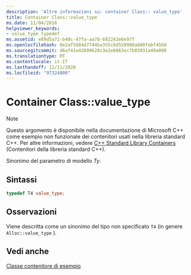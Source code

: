 ```yaml
---
description: 'Altre informazioni su: container Class:: value_type'
title: Container Class::value_type
ms.date: 11/04/2016
helpviewer_keywords:
- value_type typedef
ms.assetid: e89d5a71-b48c-47fa-aa78-682243e6e97f
ms.openlocfilehash: 0e2af5884d7744ba355c6d559990a880febf45b0
ms.sourcegitcommit: d6af41e42699628c3e2e6063ec7b03931a49a098
ms.translationtype: MT
ms.contentlocale: it-IT
ms.lasthandoff: 12/11/2020
ms.locfileid: "97324800"
---
```

# <a name="container-classvalue_type"></a>Container Class::value_type

> [!NOTE]
> Questo argomento è disponibile nella documentazione di Microsoft C++ come esempio non funzionale dei contenitori usati nella libreria standard C++. Per altre informazioni, vedere [C++ Standard Library Containers](../standard-library/stl-containers.md) (Contenitori della libreria standard C++).

Sinonimo del parametro di modello *Ty*.

## <a name="syntax"></a>Sintassi

```cpp
typedef T4 value_type;
```

## <a name="remarks"></a>Osservazioni

Viene descritta come un sinonimo del tipo non specificato `T4` (in genere `Alloc::value_type` ).

## <a name="see-also"></a>Vedi anche

[Classe contenitore di esempio](../standard-library/sample-container-class.md)
